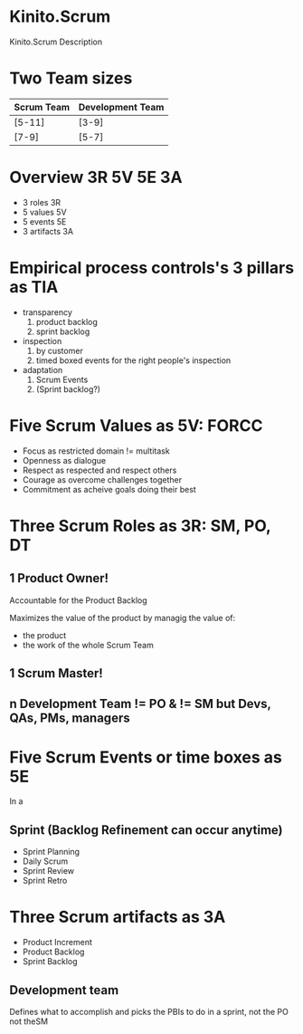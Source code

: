 # Kinito.Scrum
Kinito.Scrum Description

# Two Team sizes

| Scrum Team | Development Team |
|------------|------------------|
| [5-11]     | [3-9]            |
| [7-9]      | [5-7]            |

# Overview 3R 5V 5E 3A

* 3 roles     3R
* 5 values    5V
* 5 events    5E
* 3 artifacts 3A

# Empirical process controls's 3 pillars as TIA

* transparency
  1. product backlog
  2. sprint backlog
* inspection
  1. by customer
  2. timed boxed events for the right people's inspection
* adaptation
  1. Scrum Events
  2. (Sprint backlog?)

# Five Scrum Values as 5V: FORCC

* Focus as restricted domain != multitask
* Openness as dialogue
* Respect as respected and respect others
* Courage as overcome challenges together
* Commitment as acheive goals doing their best

# Three Scrum Roles as 3R: SM, PO, DT

## 1 Product Owner!

Accountable for the Product Backlog

Maximizes the value of the product by managig the value of:

* the product
* the work of the whole Scrum Team

## 1 Scrum Master!

## n Development Team != PO & != SM but Devs, QAs, PMs, managers

# Five Scrum Events or time boxes as 5E

In a

## Sprint (Backlog Refinement can occur anytime)

* Sprint Planning
* Daily Scrum
* Sprint Review
* Sprint Retro

# Three Scrum artifacts as 3A

* Product Increment
* Product Backlog
* Sprint Backlog

## Development team

Defines what to accomplish and picks the PBIs to do in a sprint, not the PO not theSM


